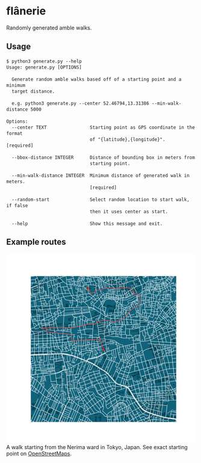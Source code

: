 # flânerie

Randomly generated amble walks.

## Usage

```
$ python3 generate.py --help
Usage: generate.py [OPTIONS]

  Generate random amble walks based off of a starting point and a minimum
  target distance.

  e.g. python3 generate.py --center 52.46794,13.31386 --min-walk-distance 5000

Options:
  --center TEXT                Starting point as GPS coordinate in the format
                               of "{latitude},{longitude}".  [required]

  --bbox-distance INTEGER      Distance of bounding box in meters from
                               starting point.

  --min-walk-distance INTEGER  Minimum distance of generated walk in meters.
                               [required]

  --random-start               Select random location to start walk, if false
                               then it uses center as start.

  --help                       Show this message and exit.
```

## Example routes

![A walk starting from the Nerima ward in Tokyo, Japan](resources/readme-walk-1.png)
A walk starting from the Nerima ward in Tokyo, Japan. See exact starting point on [OpenStreetMaps](https://www.openstreetmap.org/#map=19/35.72411/139.59118).

